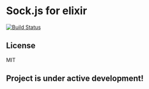 # Sock.js for elixir

[![Build Status](https://travis-ci.org/jaromirhribal/sockjs-elixir.svg?branch=master)](https://travis-ci.org/jaromirhribal/sockjs-elixir)

## License

MIT

## Project is under active development!


